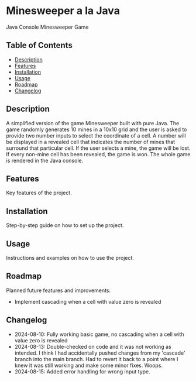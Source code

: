 # Minesweeper a la Java

Java Console Minesweeper Game

## Table of Contents

- [Description](#description)
- [Features](#features)
- [Installation](#installation)
- [Usage](#usage)
- [Roadmap](#roadmap)
- [Changelog](#changelog)

## Description

A simplified version of the game Minesweeper built with pure Java. The game randomly generates 10 mines in a 10x10 grid and the user is asked to provide two number inputs to select the coordinate of a cell. A number will be displayed in a revealed cell that indicates the number of mines that surround that particular cell. If the user selects a mine, the game will be lost. If every non-mine cell has been revealed, the game is won. 
The whole game is rendered in the Java console. 

## Features

Key features of the project.

## Installation

Step-by-step guide on how to set up the project.

## Usage

Instructions and examples on how to use the project.

## Roadmap

Planned future features and improvements: 
- Implement cascading when a cell with value zero is revealed

## Changelog

- 2024-08-10: Fully working basic game, no cascading when a cell with value zero is revealed
- 2024-08-13: Double-checked on code and it was not working as intended. I think I had accidentally pushed changes from my 'cascade' branch into the main branch. Had to revert it back to a point where I knew it was still working and make some minor fixes. Woops.
- 2024-08-15: Added error handling for wrong input type.